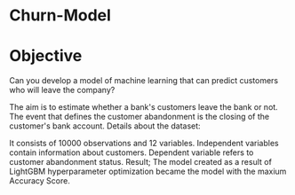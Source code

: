 # Churn-Model
# Objective

Can you develop a model of machine learning that can predict customers who will leave the company?

The aim is to estimate whether a bank's customers leave the bank or not. The event that defines the customer abandonment is the closing of the customer's bank account.
Details about the dataset:

It consists of 10000 observations and 12 variables. Independent variables contain information about customers. Dependent variable refers to customer abandonment status.
Result;
The model created as a result of LightGBM hyperparameter optimization became the model with the maxium Accuracy Score.
